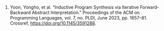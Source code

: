 1. Yoon, Yongho, et al. “Inductive Program Synthesis via Iterative Forward-Backward Abstract Interpretation.” Proceedings of the ACM on Programming Languages, vol. 7, no. PLDI, June 2023, pp. 1657–81. Crossref, <a href='https://doi.org/10.1145/3591288' target='_blank'>https://doi.org/10.1145/3591288</a>.